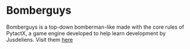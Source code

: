 ﻿# Bomberguys

 Bomberguys is a top-down bomberman-like made with the core rules of PytactX, a game engine developed to help learn development by Jusdeliens. Visit them [here](jusdeliens.com)
